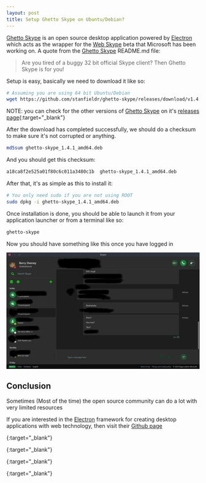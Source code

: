 ```yaml
---
layout: post
title: Setup Ghetto Skype on Ubuntu/Debian?
---
```


[Ghetto Skype][skype_ghetto] is an open source desktop application powered by [Electron][electron] which acts as the wrapper for the [Web Skype][skype_web] beta that Microsoft has been working on. A quote from the [Ghetto Skype][skype_ghetto] README.md file:

  > Are you tired of a buggy 32 bit official Skype client? Then Ghetto Skype is for you!

Setup is easy, basically we need to download it like so:

```bash
# Assuming you are using 64 bit Ubuntu/Debian
wget https://github.com/stanfieldr/ghetto-skype/releases/download/v1.4.1/ghetto-skype_1.4.1_amd64.deb
```

NOTE: you can check for the other versions of [Ghetto Skype][skype_ghetto] on it's [releases page](https://github.com/stanfieldr/ghetto-skype/releases){:target="_blank"}

After the download has completed successfully, we should do a checksum to make sure it's not corrupted or anything.

```bash
md5sum ghetto-skype_1.4.1_amd64.deb
```

And you should get this checksum:

```bash
a18ca8f2e525a01f80c6c011a3480c1b  ghetto-skype_1.4.1_amd64.deb
```

After that, it's as simple as this to install it:

```bash
# You only need sudo if you are not using ROOT
sudo dpkg -i ghetto-skype_1.4.1_amd64.deb
```

Once installation is done, you should be able to launch it from your application launcher or from a terminal like so:

```bash
ghetto-skype
```

Now you should have something like this once you have logged in

![Screenshot](/public/img/ghetto-skype.png)

## Conclusion

Sometimes (Most of the time) the open source community can do a lot with very limited resources

If you are interested in the [Electron][electron] framework for creating desktop applications with web technology, then visit their [Github page][electron_github]

[skype_ghetto]: https://github.com/stanfieldr/ghetto-skype
{:target="_blank"}

[skype_web]: https://web.skype.com/
{:target="_blank"}

[electron]: http://electron.atom.io/
{:target="_blank"}

[electron_github]: https://github.com/electron/electron
{:target="_blank"}

